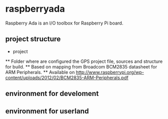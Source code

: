 raspberryada
============

Raspberry Ada is an I/O toolbox for Raspberry Pi board.

project structure
-----------------
* project

** Folder where are configured the GPS project file, sources and structure for build.
** Based on mapping from Broadcom BCM2835 datasheet for ARM Peripherals.
** Available on <http://www.raspberrypi.org/wp-content/uploads/2012/02/BCM2835-ARM-Peripherals.pdf>

environment for develoment
--------------------------

environment for userland
------------------------